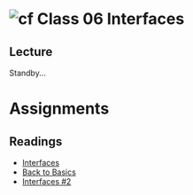 # ![cf](http://i.imgur.com/7v5ASc8.png) Class 06 Interfaces

## Lecture

Standby...



# Assignments 

## Readings
- [Interfaces](https://docs.microsoft.com/en-us/dotnet/csharp/programming-guide/interfaces/)
- [Back to Basics](https://simpleprogrammer.com/back-to-basics-what-is-an-interface/)
- [Interfaces #2](https://docs.microsoft.com/en-us/dotnet/csharp/language-reference/keywords/interface)
